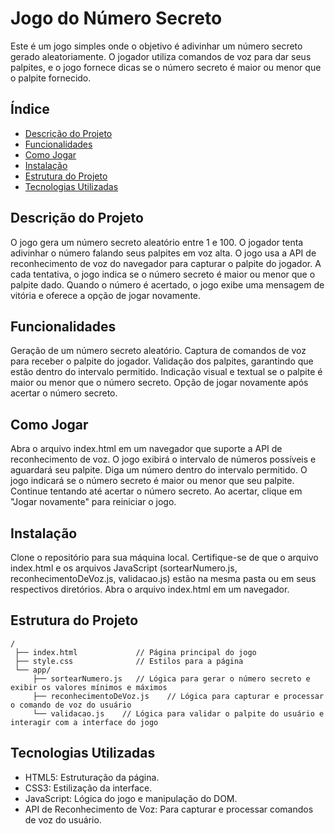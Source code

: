 # Jogo do Número Secreto
Este é um jogo simples onde o objetivo é adivinhar um número secreto gerado aleatoriamente. O jogador utiliza comandos de voz para dar seus palpites, e o jogo fornece dicas se o número secreto é maior ou menor que o palpite fornecido.


## Índice
- [Descrição do Projeto](#descrição-do-projeto)
- [Funcionalidades](#funcionalidades)
- [Como Jogar](#como-jogar)
- [Instalação](#instalação)
- [Estrutura do Projeto](#estrutura-do-projeto)
- [Tecnologias Utilizadas](#tecnologias-utilizadas)


## Descrição do Projeto
O jogo gera um número secreto aleatório entre 1 e 100. O jogador tenta adivinhar o número falando seus palpites em voz alta. O jogo usa a API de reconhecimento de voz do navegador para capturar o palpite do jogador. A cada tentativa, o jogo indica se o número secreto é maior ou menor que o palpite dado. Quando o número é acertado, o jogo exibe uma mensagem de vitória e oferece a opção de jogar novamente.


## Funcionalidades
Geração de um número secreto aleatório.
Captura de comandos de voz para receber o palpite do jogador.
Validação dos palpites, garantindo que estão dentro do intervalo permitido.
Indicação visual e textual se o palpite é maior ou menor que o número secreto.
Opção de jogar novamente após acertar o número secreto.


## Como Jogar
Abra o arquivo index.html em um navegador que suporte a API de reconhecimento de voz.
O jogo exibirá o intervalo de números possíveis e aguardará seu palpite.
Diga um número dentro do intervalo permitido.
O jogo indicará se o número secreto é maior ou menor que seu palpite.
Continue tentando até acertar o número secreto.
Ao acertar, clique em "Jogar novamente" para reiniciar o jogo.


## Instalação
Clone o repositório para sua máquina local.
Certifique-se de que o arquivo index.html e os arquivos JavaScript (sortearNumero.js, reconhecimentoDeVoz.js, validacao.js) estão na mesma pasta ou em seus respectivos diretórios.
Abra o arquivo index.html em um navegador.


## Estrutura do Projeto
```
/
 ├── index.html             // Página principal do jogo
 ├── style.css              // Estilos para a página
 └── app/
     ├── sortearNumero.js   // Lógica para gerar o número secreto e exibir os valores mínimos e máximos
     ├── reconhecimentoDeVoz.js    // Lógica para capturar e processar o comando de voz do usuário
     └── validacao.js    // Lógica para validar o palpite do usuário e interagir com a interface do jogo
```

## Tecnologias Utilizadas
- HTML5: Estruturação da página.
- CSS3: Estilização da interface.
- JavaScript: Lógica do jogo e manipulação do DOM.
- API de Reconhecimento de Voz: Para capturar e processar comandos de voz do usuário.
 
